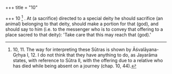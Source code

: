 +++
title = "10"

+++
10 [^8] . At (a sacrifice) directed to a special deity he should sacrifice (an animal) belonging to that deity, should make a portion for that (god), and should say to him (i.e. to the messenger who is to convey that offering to a place sacred to that deity): 'Take care that this may reach that (god).'


[^8]:  10, 11. The way for interpreting these Sūtras is shown by Āśvalāyana-Gṛhya I, 12. I do not think that they have anything to do, as Jayarāma states, with reference to Sūtra II, with the offering due to a relative who has died while being absent on a journey (chap. 10, 44).

